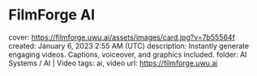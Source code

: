 # FilmForge AI

cover: https://filmforge.uwu.ai/assets/images/card.jpg?v=7b55564f
created: January 6, 2023 2:55 AM (UTC)
description: Instantly generate engaging videos. Captions, voiceover, and graphics included.
folder: AI Systems / AI | Video
tags: ai, video
url: https://filmforge.uwu.ai